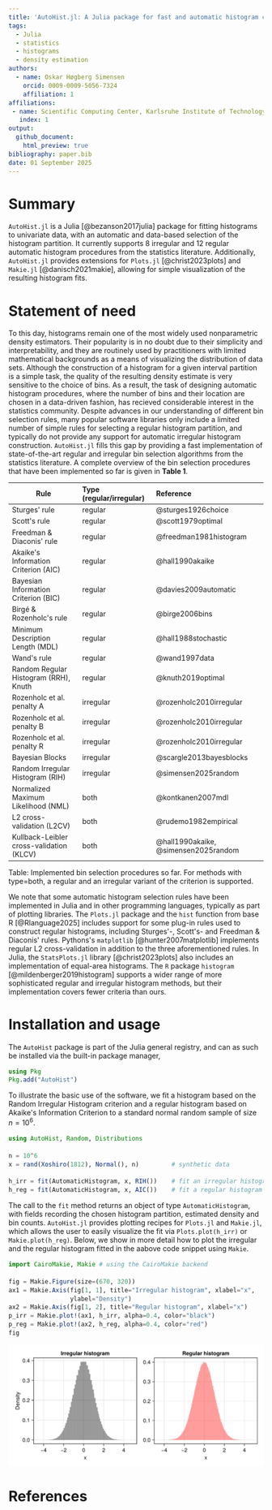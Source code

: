 ```yaml
---
title: 'AutoHist.jl: A Julia package for fast and automatic histogram construction'
tags:
  - Julia
  - statistics
  - histograms
  - density estimation
authors:
  - name: Oskar Høgberg Simensen
    orcid: 0009-0009-5056-7324
    affiliation: 1
affiliations:
 - name: Scientific Computing Center, Karlsruhe Institute of Technology
   index: 1
output:
  github_document:
    html_preview: true
bibliography: paper.bib
date: 01 September 2025
---
```


# Summary

`AutoHist.jl` is a Julia [@bezanson2017julia] package for fitting histograms to univariate data, with an automatic and data-based selection of the histogram partition.
It currently supports 8 irregular and 12 regular automatic histogram procedures from the statistics literature. Additionally, `AutoHist.jl` provides extensions for `Plots.jl` [@christ2023plots] and `Makie.jl` [@danisch2021makie],
allowing for simple visualization of the resulting histogram fits.

# Statement of need

To this day, histograms remain one of the most widely used nonparametric density estimators. Their popularity is in no doubt due to their simplicity and interpretability,
and they are routinely used by practitioners with limited mathematical backgrounds as a means of visualizing the distribution of data sets. 
Although the construction of a histogram for a given interval partition is a simple task, the quality of the resulting density estimate is very sensitive to the choice of bins.
As a result, the task of designing automatic histogram procedures, where the number of bins and their location are chosen in a data-driven fashion, has recieved considerable interest in the statistics community.
Despite advances in our understanding of different bin selection rules, many popular software libraries only include a limited number of simple rules for selecting a regular histogram partition,
and typically do not provide any support for automatic irregular histogram construction.
`AutoHist.jl` fills this gap by providing a fast implementation of state-of-the-art regular and irregular bin selection algorithms from the statistics literature. A complete overview of the bin selection procedures that have been implemented so far is given in **Table 1**.

| Rule | Type (regular/irregular) | Reference |
|-----------------------------------------|:-----------------|:-------------------------|
| Sturges' rule                            | regular   | @sturges1926choice |
| Scott's rule                             | regular   | @scott1979optimal   |
| Freedman & Diaconis' rule                | regular   | @freedman1981histogram |
| Akaike's Information Criterion (AIC)     | regular   | @hall1990akaike    |
| Bayesian Information Criterion (BIC)     | regular   | @davies2009automatic  |
| Birgé & Rozenholc's rule                 | regular   | @birge2006bins |
| Minimum Description Length (MDL)         | regular   | @hall1988stochastic |
| Wand's rule                              | regular   | @wand1997data |
| Random Regular Histogram (RRH), Knuth    | regular   | @knuth2019optimal |
| Rozenholc et al. penalty A               | irregular | @rozenholc2010irregular |
| Rozenholc et al. penalty B               | irregular | @rozenholc2010irregular |
| Rozenholc et al. penalty R               | irregular | @rozenholc2010irregular |
| Bayesian Blocks                          | irregular | @scargle2013bayesblocks |
| Random Irregular Histogram (RIH)         | irregular | @simensen2025random |
| Normalized Maximum Likelihood (NML)      | both      | @kontkanen2007mdl |
| L2 cross-validation (L2CV)               | both      | @rudemo1982empirical |
| Kullback-Leibler cross-validation (KLCV) | both      | @hall1990akaike, @simensen2025random |
 

Table: Implemented bin selection procedures so far. For methods with type=both, a regular and an irregular variant of the criterion is supported.

We note that some automatic histogram selection rules have been implemented in Julia and in other programming languages, typically as part of plotting libraries.
The `Plots.jl` package and the `hist` function from base R [@Rlanguage2025] includes support for some plug-in rules used to construct regular histograms, including Sturges'-, Scott's- and Freedman & Diaconis' rules. Pythons's `matplotlib` [@hunter2007matplotlib] implements regular L2 cross-validation in addition to the three aforementioned rules. In Julia, the `StatsPlots.jl` library [@christ2023plots] also includes an implementation of equal-area histograms.
The `R` package `histogram` [@mildenberger2019histogram] supports a wider range of more sophisticated regular and irregular histogram methods, but their implementation covers fewer criteria than ours.

# Installation and usage

The `AutoHist` package is part of the Julia general registry, and can as such be installed via the built-in package manager,
```julia
using Pkg
Pkg.add("AutoHist")
```

To illustrate the basic use of the software, we fit a histogram based on the Random Irregular Histogram criterion and a regular histogram based on Akaike's Information Criterion to a standard normal random sample of size $n = 10^6$.

```julia
using AutoHist, Random, Distributions

n = 10^6
x = rand(Xoshiro(1812), Normal(), n)         # synthetic data

h_irr = fit(AutomaticHistogram, x, RIH())    # fit an irregular histogram
h_reg = fit(AutomaticHistogram, x, AIC())    # fit a regular histogram
```

The call to the `fit` method returns an object of type `AutomaticHistogram`, with fields recording the chosen histogram partition, estimated density and bin counts. `AutoHist.jl` provides plotting recipes for `Plots.jl` and `Makie.jl`, which allows the user to easily visualize the fit via `Plots.plot(h_irr)` or `Makie.plot(h_reg)`. Below, we show in more detail how to plot the irregular and the regular histogram fitted in the aabove code snippet using `Makie`.

```julia
import CairoMakie, Makie # using the CairoMakie backend

fig = Makie.Figure(size=(670, 320))
ax1 = Makie.Axis(fig[1, 1], title="Irregular histogram", xlabel="x",
                 ylabel="Density")
ax2 = Makie.Axis(fig[1, 2], title="Regular histogram", xlabel="x")
p_irr = Makie.plot!(ax1, h_irr, alpha=0.4, color="black")
p_reg = Makie.plot!(ax2, h_reg, alpha=0.4, color="red")
fig
```
![Plot of the irregular and regular histogram fit to the standard normal sample.](figures/makie_plotting.png)


# References